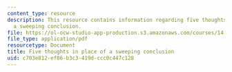 ```yaml
---
content_type: resource
description: This resource contains information regarding five thoughts in place of
  a sweeping conclusion.
file: https://ol-ocw-studio-app-production.s3.amazonaws.com/courses/14-73-the-challenge-of-world-poverty-spring-2011/c703e812ef86b3c3419dccc0c447c128_MIT14_73S11_Lec26_slides.pdf
file_type: application/pdf
resourcetype: Document
title: Five thoughts in place of a sweeping conclusion
uid: c703e812-ef86-b3c3-419d-ccc0c447c128
---
```

